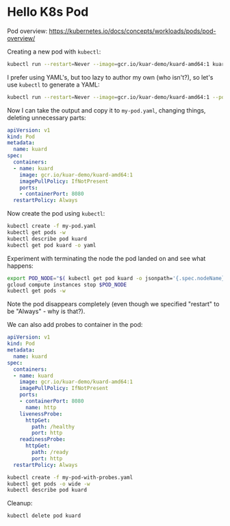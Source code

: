 # Hello K8s Pod

Pod overview: https://kubernetes.io/docs/concepts/workloads/pods/pod-overview/

Creating a new pod with `kubectl`:

```sh
kubectl run --restart=Never --image=gcr.io/kuar-demo/kuard-amd64:1 kuard
```

I prefer using YAML's, but too lazy to author my own (who isn't?),
so let's use `kubectl` to generate a YAML:

```sh
kubectl run --restart=Never --image=gcr.io/kuar-demo/kuard-amd64:1 --port 8080 kuard -o yaml --dry-run
```

Now I can take the output and copy it to `my-pod.yaml`, changing things, deleting unnecessary parts:

```yaml
apiVersion: v1
kind: Pod
metadata:
  name: kuard
spec:
  containers:
  - name: kuard
    image: gcr.io/kuar-demo/kuard-amd64:1
    imagePullPolicy: IfNotPresent
    ports:
    - containerPort: 8080
  restartPolicy: Always
```

Now create the pod using `kubectl`:

```sh
kubectl create -f my-pod.yaml
kubectl get pods -w
kubectl describe pod kuard
kubectl get pod kuard -o yaml
```

Experiment with terminating the node the pod landed on and see what happens:

```sh
export POD_NODE="$( kubectl get pod kuard -o jsonpath='{.spec.nodeName}' )"
gcloud compute instances stop $POD_NODE
kubectl get pods -w
```

Note the pod disappears completely (even though we specified "restart" to be "Always" - why is that?).

We can also add probes to container in the pod:

```yaml
apiVersion: v1
kind: Pod
metadata:
  name: kuard
spec:
  containers:
  - name: kuard
    image: gcr.io/kuar-demo/kuard-amd64:1
    imagePullPolicy: IfNotPresent
    ports:
    - containerPort: 8080
      name: http
    livenessProbe:
      httpGet:
        path: /healthy
        port: http
    readinessProbe:
      httpGet:
        path: /ready
        port: http
  restartPolicy: Always
```

```sh
kubectl create -f my-pod-with-probes.yaml
kubectl get pods -o wide -w
kubectl describe pod kuard
```

Cleanup:

```sh
kubectl delete pod kuard
```
